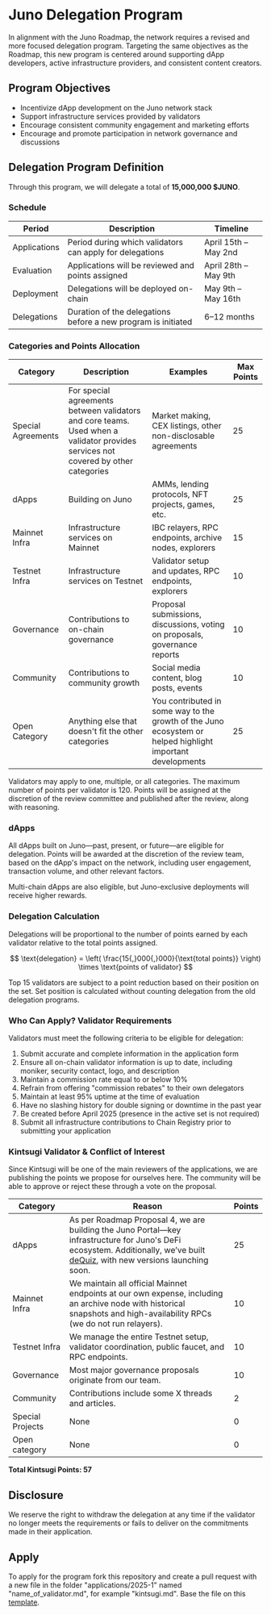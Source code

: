 # Juno Delegation Program

In alignment with the Juno Roadmap, the network requires a revised and more focused delegation program. Targeting the same objectives as the Roadmap, this new program is centered around supporting dApp developers, active infrastructure providers, and consistent content creators.

## Program Objectives

- Incentivize dApp development on the Juno network stack
- Support infrastructure services provided by validators
- Encourage consistent community engagement and marketing efforts
- Encourage and promote participation in network governance and discussions

## Delegation Program Definition

Through this program, we will delegate a total of **15,000,000 $JUNO**.

### Schedule

| Period       | Description                                                   | Timeline             |
| ------------ | ------------------------------------------------------------- | -------------------- |
| Applications | Period during which validators can apply for delegations      | April 15th – May 2nd |
| Evaluation   | Applications will be reviewed and points assigned             | April 28th – May 9th |
| Deployment   | Delegations will be deployed on-chain                         | May 9th – May 16th   |
| Delegations  | Duration of the delegations before a new program is initiated | 6–12 months          |

### Categories and Points Allocation

| Category           | Description                                                                                                                       | Examples                                                                                                   | Max Points |
| ------------------ | --------------------------------------------------------------------------------------------------------------------------------- | ---------------------------------------------------------------------------------------------------------- | ---------- |
| Special Agreements | For special agreements between validators and core teams. Used when a validator provides services not covered by other categories | Market making, CEX listings, other non-disclosable agreements                                              | 25         |
| dApps              | Building on Juno                                                                                                                  | AMMs, lending protocols, NFT projects, games, etc.                                                         | 25         |
| Mainnet Infra      | Infrastructure services on Mainnet                                                                                                | IBC relayers, RPC endpoints, archive nodes, explorers                                                      | 15         |
| Testnet Infra      | Infrastructure services on Testnet                                                                                                | Validator setup and updates, RPC endpoints, explorers                                                      | 10         |
| Governance         | Contributions to on-chain governance                                                                                              | Proposal submissions, discussions, voting on proposals, governance reports                                 | 10         |
| Community          | Contributions to community growth                                                                                                 | Social media content, blog posts, events                                                                   | 10         |
| Open Category      | Anything else that doesn't fit the other categories                                                                               | You contributed in some way to the growth of the Juno ecosystem or helped highlight important developments | 25         |

Validators may apply to one, multiple, or all categories. The maximum number of points per validator is 120. Points will be assigned at the discretion of the review committee and published after the review, along with reasoning.

### dApps

All dApps built on Juno—past, present, or future—are eligible for delegation. Points will be awarded at the discretion of the review team, based on the dApp's impact on the network, including user engagement, transaction volume, and other relevant factors.

Multi-chain dApps are also eligible, but Juno-exclusive deployments will receive higher rewards.

### Delegation Calculation

Delegations will be proportional to the number of points earned by each validator relative to the total points assigned.

$$
\text{delegation} = \left( \frac{15{,}000{,}000}{\text{total points}} \right) \times \text{points of validator}
$$

Top 15 validators are subject to a point reduction based on their position on the set. Set position is calculated without counting delegation from the old delegation programs.

### Who Can Apply? Validator Requirements

Validators must meet the following criteria to be eligible for delegation:

1. Submit accurate and complete information in the application form
2. Ensure all on-chain validator information is up to date, including moniker, security contact, logo, and description
3. Maintain a commission rate equal to or below 10%
4. Refrain from offering "commission rebates" to their own delegators
5. Maintain at least 95% uptime at the time of evaluation
6. Have no slashing history for double signing or downtime in the past year
7. Be created before April 2025 (presence in the active set is not required)
8. Submit all infrastructure contributions to Chain Registry prior to submitting your application

### Kintsugi Validator & Conflict of Interest

Since Kintsugi will be one of the main reviewers of the applications, we are publishing the points we propose for ourselves here. The community will be able to approve or reject these through a vote on the proposal.

| Category         | Reason                                                                                                                                                                                              | Points |
| ---------------- | --------------------------------------------------------------------------------------------------------------------------------------------------------------------------------------------------- | ------ |
| dApps            | As per Roadmap Proposal 4, we are building the Juno Portal—key infrastructure for Juno's DeFi ecosystem. Additionally, we’ve built [deQuiz](https://dequiz.zone), with new versions launching soon. | 25     |
| Mainnet Infra    | We maintain all official Mainnet endpoints at our own expense, including an archive node with historical snapshots and high-availability RPCs (we do not run relayers).                             | 10     |
| Testnet Infra    | We manage the entire Testnet setup, validator coordination, public faucet, and RPC endpoints.                                                                                                       | 10     |
| Governance       | Most major governance proposals originate from our team.                                                                                                                                            | 10     |
| Community        | Contributions include some X threads and articles.                                                                                                                                                  | 2      |
| Special Projects | None                                                                                                                                                                                                | 0      |
| Open category    | None                                                                                                                                                                                                | 0      |

**Total Kintsugi Points: 57**

## Disclosure

We reserve the right to withdraw the delegation at any time if the validator no longer meets the requirements or fails to deliver on the commitments made in their application.

## Apply

To apply for the program fork this repository and create a pull request with a new file in the folder "applications/2025-1" named "name_of_validator.md", for example "kintsugi.md". Base the file on this [template](https://github.com/CosmosContracts/delegations/blob/main/applications/2025-1/_template.md).
